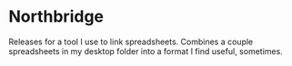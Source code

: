 # Northbridge

Releases for a tool I use to link spreadsheets.  Combines a couple spreadsheets in my desktop folder into a format I find useful, sometimes.